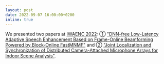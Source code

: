 ```yaml
---
layout: post
date: 2022-09-07 16:00:00+0200
inline: true
---
```


We presented two papers at <a href="https://iwaenc2022.org/">IWAENC 2022</a>: &#9312; <a href="https://ieeexplore.ieee.org/document/9914729">"DNN-free Low-Latency Adaptive Speech Enhancement Based on Frame-Online Beamforming Powered by Block-Online FastMNMF"</a> and &#9313; <a href="https://ieeexplore.ieee.org/document/9914786">"Joint Localization and Synchronization of Distributed Camera-Attached Microphone Arrays for Indoor Scene Analysis"</a>.
